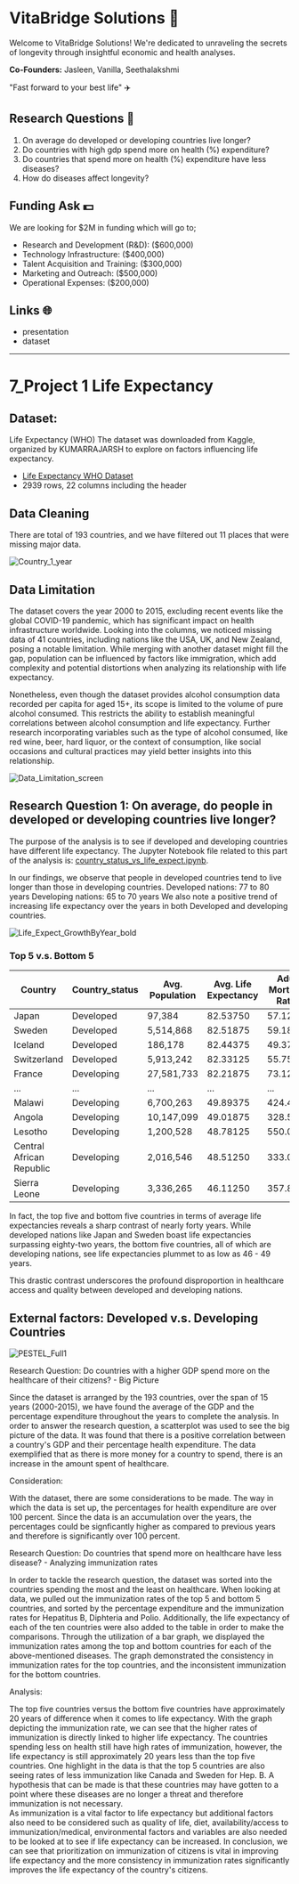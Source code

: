 # VitaBridge Solutions 🌱 
Welcome to VitaBridge Solutions! We're dedicated to unraveling the secrets of longevity through insightful economic and health analyses.

**Co-Founders:** Jasleen, Vanilla, Seethalakshmi

"Fast forward to your best life" ✈️

## Research Questions 🌟
1. On average do developed or developing countries live longer?
2. Do countries with high gdp spend more on health (%) expenditure?
3. Do countries that spend more on health (%) expenditure have less diseases?
4. How do diseases affect longevity?

## Funding Ask 💵
We are looking for $2M in funding which will go to;
- Research and Development (R&D): ($600,000)
- Technology Infrastructure: ($400,000)
- Talent Acquisition and Training: ($300,000)
- Marketing and Outreach: ($500,000)
- Operational Expenses: ($200,000)

## Links 🌐 
- presentation
- dataset 


----------------------------------------------------------------------------------------------------------------------------

# 7_Project 1 Life Expectancy

## Dataset:
Life Expectancy (WHO)
The dataset was downloaded from Kaggle, organized by KUMARRAJARSH to explore on factors influencing life expectancy.
- [Life Expectancy WHO Dataset](https://www.kaggle.com/datasets/kumarajarshi/life-expectancy-who/data)
- 2939 rows, 22 columns including the header

 ## Data Cleaning 
 
 There are total of 193 countries, and we have filtered out 11 places that were missing major data. 

![Country_1_year](https://github.com/jazzy-github222/VitaBridge-Solutions/raw/e40246b6faa9ede924cb82261ac5f992340cc984/Screenshots/Country_1_year.jpg)
 
 ## Data Limitation

The dataset covers the year 2000 to 2015, excluding recent events like the global COVID-19 pandemic, which has significant impact on health infrastructure worldwide. 
Looking into the columns, we noticed missing data of 41 countries, including nations like the USA, UK, and New Zealand, posing a notable limitation. While merging with another dataset might fill the gap, population can be influenced by factors like immigration, which add complexity and potential distortions when analyzing its relationship with life expectancy.

Nonetheless, even though the dataset provides alcohol consumption data recorded per capita for aged 15+, its scope is limited to the volume of pure alcohol consumed. This restricts the ability to establish meaningful correlations between alcohol consumption and life expectancy. Further research incorporating variables such as the type of alcohol consumed, like red wine, beer, hard liquor, or the context of consumption, like social occasions and cultural practices may yield better insights into this relationship. 

![Data_Limitation_screen](https://github.com/jazzy-github222/VitaBridge-Solutions/raw/e40246b6faa9ede924cb82261ac5f992340cc984/Screenshots/Data_Limitation_screen.jpg)

## Research Question 1: On average, do people in developed or developing countries live longer?

The purpose of the analysis is to see if developed and developing countries have different life expectancy.
The Jupyter Notebook file related to this part of the analysis is: [country_status_vs_life_expect.ipynb](https://github.com/jazzy-github222/VitaBridge-Solutions/blob/da052162d319e64e0a2040d5c0bad47043ed5cc0/country_status_vs_life_expect.ipynb).

In our findings, we observe that people in developed countries tend to live longer than those in developing countries. 
Developed nations: 77 to 80 years
Developing nations: 65 to 70 years 
We also note a positive trend of increasing life expectancy over the years in both Developed and developing countries. 

![Life_Expect_GrowthByYear_bold](https://github.com/jazzy-github222/VitaBridge-Solutions/raw/e40246b6faa9ede924cb82261ac5f992340cc984/Screenshots/Life_Expect_GrowthByYear_bold.jpg)

### Top 5 v.s. Bottom 5

| Country                 | Country_status | Avg. Population | Avg. Life Expectancy | Adult Mortality Rates | Avg. Infant Deaths |
|-------------------------|----------------|-----------------|----------------------|-----------------------|---------------------|
| Japan                   | Developed      | 97,384          | 82.53750             | 57.1250               | 2.8750              |
| Sweden                  | Developed      | 5,514,868       | 82.51875             | 59.1875               | 0.0000              |
| Iceland                 | Developed      | 186,178         | 82.44375             | 49.3750               | 0.0000              |
| Switzerland             | Developed      | 5,913,242       | 82.33125             | 55.7500               | 0.0000              |
| France                  | Developing     | 27,581,733      | 82.21875             | 73.1250               | 2.9375              |
| ...                     | ...            | ...             | ...                  | ...                   | ...                 |
| Malawi                  | Developing     | 6,700,263       | 49.89375             | 424.4375              | 37.1250             |
| Angola                  | Developing     | 10,147,099      | 49.01875             | 328.5625              | 83.7500             |
| Lesotho                 | Developing     | 1,200,528       | 48.78125             | 550.0625              | 4.5000              |
| Central African Republic| Developing     | 2,016,546       | 48.51250             | 333.0625              | 16.5000             |
| Sierra Leone            | Developing     | 3,336,265       | 46.11250             | 357.8125              | 27.5625             |

In fact, the top five and bottom five countries in terms of average life expectancies reveals a sharp contrast of nearly forty years. 
While developed nations like Japan and Sweden boast life expectancies surpassing eighty-two years, the bottom five countries, all of which are developing nations, see life expectancies plummet to as low as 46 - 49 years.

This drastic contrast underscores the profound disproportion in healthcare access and quality between developed and developing nations. 

## External factors: Developed v.s. Developing Countries
![PESTEL_Full1](https://github.com/jazzy-github222/VitaBridge-Solutions/raw/e40246b6faa9ede924cb82261ac5f992340cc984/Screenshots/PESTEL_Full1.jpg)

Research Question: Do countries with a higher GDP spend more on the healthcare of their citizens? - Big Picture

Since the dataset is arranged by the 193 countries, over the span of 15 years (2000-2015), we have found the average of the GDP and the percentage expenditure throughout the years to complete the analysis. In order to answer the research question, a scatterplot was used to see the big picture of the data. It was found that there is a positive correlation between a country's GDP and their percentage health expenditure. The data exemplified that as there is more money for a country to spend, there is an increase in the amount spent of healthcare.

Consideration:

With the dataset, there are some considerations to be made. The way in which the data is set up, the percentages for health expenditure are over 100 percent. Since the data is an accumulation over the years, the percentages could be signficantly higher as compared to previous years and therefore is significantly over 100 percent. 

Research Question: Do countries that spend more on healthcare have less disease? - Analyzing immunization rates 

In order to tackle the research question, the dataset was sorted into the countries spending the most and the least on healthcare. When looking at data, we pulled out the immunization rates of the top 5 and bottom 5 countries, and sorted by the percentage expenditure and the immunization rates for Hepatitus B, Diphteria and Polio. Additionally, the life expectancy of each of the ten countries were also added to the table in order to make the comparisons. Through the utilization of a bar graph, we displayed the immunization rates among the top and bottom countries for each of the above-mentioned diseases. The graph demonstrated the consistency in immunization rates for the top countries, and the inconsistent immunization for the bottom countries.

Analysis: 

The top five countries versus the bottom five countries have approximately 20 years of difference when it comes to life expectancy. With the graph depicting the immunization rate, we can see that the higher rates of immunization is directly linked to higher life expectancy. The countries spending less on health still have high rates of immunization, however, the life expectancy is still approximately 20 years less than the top five countries. 
One highlight in the data is that the top 5 countries are also seeing rates of less immunization like Canada and Sweden for Hep. B. A hypothesis that can be made is that these countries may have gotten to a point where these diseases are no longer a threat and therefore immunization is not necessary.  
As immunization is a vital factor to life expectancy but additional factors also need to be considered such as quality of life, diet, availability/access to immunization/medical, environmental factors and variables are also needed to be looked at to see if life expectancy can be increased. In conclusion, we can see that prioritization on immunization of citizens is vital in improving life expectancy and the more consistency in immunization rates significantly improves the life expectancy of the country's citizens.

